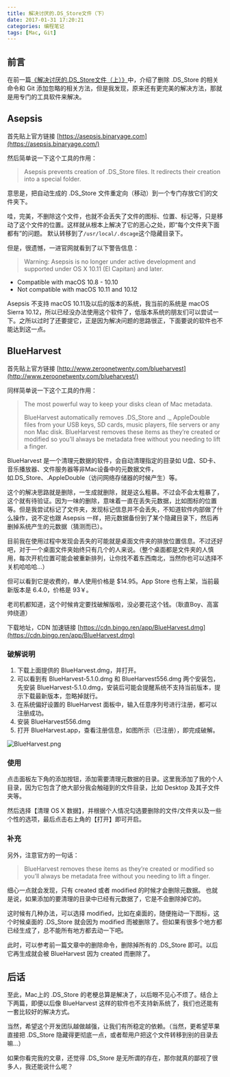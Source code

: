 ```yaml
---
title: 解决讨厌的.DS_Store文件（下）
date: 2017-01-31 17:20:21
categories: 编程笔记
tags: [Mac, Git]
---
```


## 前言

在前一篇[《解决讨厌的.DS_Store文件（上）》](http://blog.bingo.ren/9.html)中，介绍了删除 .DS_Store 的相关命令和 Git 添加忽略的相关方法，但是我发现，原来还有更完美的解决方法，那就是用专门的工具软件来解决。

<!-- more -->

## Asepsis

首先贴上官方链接 [https://asepsis.binaryage.com](https://asepsis.binaryage.com/)

然后简单说一下这个工具的作用：

> Asepsis prevents creation of .DS_Store files. It redirects their creation into a special folder.

意思是，把自动生成的 .DS_Store 文件重定向（移动）到一个专门存放它们的文件夹下。

哇，完美，不删除这个文件，也就不会丢失了文件的图标、位置、标记等，只是移动了这个文件的位置。这样就从根本上解决了它的恶心之处，即“每个文件夹下面都有”的问题。
默认转移到了`/usr/local/.dscage`这个隐藏目录下。

但是，很遗憾，一进官网就看到了以下警告信息：

> Warning: Asepsis is no longer under active development and supported under OS X 10.11 (El Capitan) and later.
- Compatible with macOS 10.8 - 10.10
- Not compatible with macOS 10.11 and 10.12

Asepsis 不支持 macOS 10.11及以后的版本的系统，我当前的系统是 macOS Sierra 10.12，所以已经没办法使用这个软件了，低版本系统的朋友们可以尝试一下。之所以过时了还要提它，正是因为解决问题的思路很正，下面要说的软件也不能达到这一点。

## BlueHarvest

首先贴上官方链接 [http://www.zeroonetwenty.com/blueharvest](http://www.zeroonetwenty.com/blueharvest/)

同样简单说一下这个工具的作用：

> The most powerful way to keep your disks clean of Mac metadata.
>
> BlueHarvest automatically removes .DS_Store and ._ AppleDouble files from your USB keys, SD cards, music players, file servers or any non Mac disk. BlueHarvest removes these items as they’re created or modified so you’ll always be metadata free without you needing to lift a finger.

BlueHarvest 是一个清理元数据的软件，会自动清理指定的目录如 U盘、SD卡、音乐播放器、文件服务器等非Mac设备中的元数据文件，如.DS_Store、.AppleDouble（访问网络存储器的时候产生）等。

这个的解决思路就是删除，一生成就删除，就是这么粗暴。不过会不会太粗暴了，这个就有待验证。因为一味的删除，意味着一直在丢失元数据，比如图标的位置等。但是我尝试标记了文件夹，发现标记信息并不会丢失，不知道软件内部做了什么操作，说不定也跟 Asepsis 一样，把元数据备份到了某个隐藏目录下，然后再删掉系统产生的元数据（猜测而已）。

目前我在使用过程中发现会丢失的可能就是桌面文件夹的排放位置信息。不过还好吧，对于一个桌面文件夹始终只有几个的人来说。（整个桌面都是文件夹的人慎用，每次开机位置可能会被重新排列，让你找不着东西南北，当然你也可以选择不关机哈哈哈...）

但可以看到它是收费的，单人使用价格是 $14.95。App Store 也有上架，当前最新版本是 6.4.0，价格是 93￥。

老司机都知道，这个时候肯定要找破解版啦，没必要花这个钱。（耿直Boy、高富帅绕道）

下载地址，CDN 加速链接 [https://cdn.bingo.ren/app/BlueHarvest.dmg](https://cdn.bingo.ren/app/BlueHarvest.dmg)

### 破解说明
1. 下载上面提供的 BlueHarvest.dmg，并打开。
2. 可以看到有 BlueHarvest-5.1.0.dmg 和 BlueHarvest556.dmg 两个安装包，先安装 BlueHarvest-5.1.0.dmg，安装后可能会提醒系统不支持当前版本，提示下载最新版本，忽略掉就行。
3. 在系统偏好设置的 BlueHarvest 面板中，输入任意序列号进行注册，都可以注册成功。
4. 安装 BlueHarvest556.dmg
5. 打开 BlueHarvest.app，查看注册信息，如图所示（已注册），即完成破解。

![BlueHarvest.png](images/develop/10/BlueHarvest.png)

### 使用

点击面板左下角的添加按钮，添加需要清理元数据的目录。这里我添加了我的个人目录，因为它包含了绝大部分我会触碰到的文件目录，比如 Desktop 及其子文件夹等。

然后选择【清理 OS X 数据】，并根据个人情况勾选要删除的文件/文件夹以及一些个性的选项，最后点击右上角的【打开】即可开启。

### 补充

另外，注意官方的一句话：

> BlueHarvest removes these items as they’re created or modified so you’ll always be metadata free without you needing to lift a finger.

细心一点就会发现，只有 created 或者 modified 的时候才会删除元数据。
也就是说，如果添加的要清理的目录中已经有元数据了，它是不会删除掉它的。

这时候有几种办法，可以选择 modified，比如在桌面的，随便拖动一下图标，这个时候桌面的 .DS_Store 就会因为 modified 而被删除了。但如果有很多个地方都已经生成了，总不能所有地方都去动一下吧。

此时，可以参考前一篇文章中的删除命令，删除掉所有的 .DS_Store 即可。以后它再生成就会被 BlueHarvest 因为 created 而删除了。

## 后话

至此，Mac上的 .DS_Store 的老梗总算是解决了，以后眼不见心不烦了。结合上下两篇，即便以后像 BlueHarvest 这样的软件也不支持新系统了，我们也还能有一套比较好的解决方式。

当然，希望这个开发团队越做越强，让我们有所稳定的依赖。（当然，更希望苹果直接把 .DS_Store 隐藏得更彻底一点，或者帮用户把这个文件转移到别的目录去嘛...）

如果你看完我的文章，还觉得 .DS_Store 是无所谓的存在，那你就真的鄙视了很多人，我还能说什么呢？
